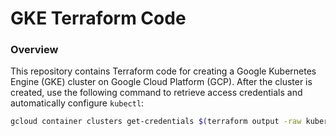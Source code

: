 # GKE Terraform Code

### Overview

This repository contains Terraform code for creating a Google Kubernetes Engine (GKE) cluster on Google Cloud Platform (GCP). 
After the cluster is created, use the following command to retrieve access credentials and automatically configure `kubectl`:

```bash
gcloud container clusters get-credentials $(terraform output -raw kubernetes_cluster_name) --region $(terraform output -raw region)

